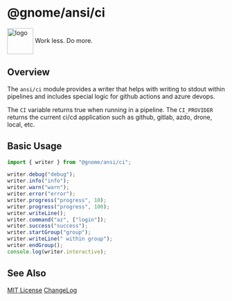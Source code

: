 # @gnome/ansi/ci

<div height=30" vertical-align="top">
<image src="https://raw.githubusercontent.com/gnomejs/gnomejs/main/assets/icon.png"
    alt="logo" width="60" valign="middle" />
<span>Work less. Do more. </span>
</div>

## Overview

The `ansi/ci` module provides a writer that helps with
writing to stdout within pipelines and includes special logic
for github actions and azure devops.

The `CI` variable returns true when running in a pipeline. The
`CI_PROVIDER` returns the current ci/cd application such as
github, gitlab, azdo, drone, local, etc.

## Basic Usage

```typescript
import { writer } from "@gnome/ansi/ci";

writer.debug("debug");
writer.info("info");
writer.warn("warn");
writer.error("error");
writer.progress("progress", 10);
writer.progress("progress", 100);
writer.writeLine();
writer.command("az", ["login"]);
writer.success("success");
writer.startGroup("group");
writer.writeLine(" within group");
writer.endGroup();
console.log(writer.interactive);
```

## See Also

[MIT License](../../LICENSE.md)
[ChangeLog](../../CHANGELOG.md)
